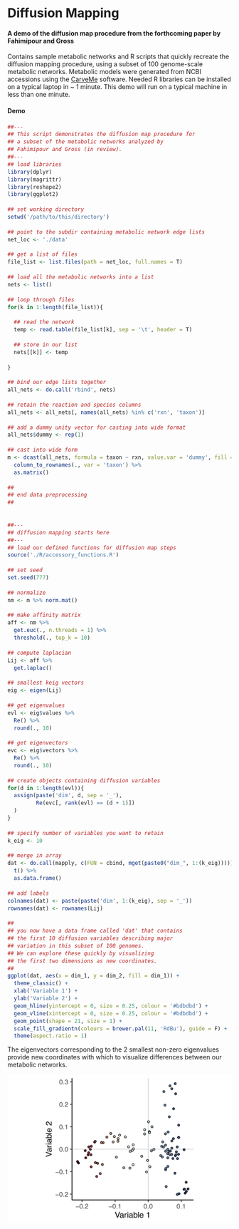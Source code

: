 # Diffusion Mapping
#### A demo of the diffusion map procedure from the forthcoming paper by Fahimipour and Gross
Contains sample metabolic networks and R scripts that quickly recreate the diffusion mapping procedure, using a subset of 100 genome-scale metabolic networks. Metabolic models were generated from NCBI accessions using the [CarveMe](https://github.com/cdanielmachado/carveme) software. Needed R libraries can be installed on a typical laptop in ~ 1 minute. This demo will run on a typical machine in less than one minute.

#### Demo

```R
##---
## This script demonstrates the diffusion map procedure for
## a subset of the metabolic networks analyzed by
## Fahimipour and Gross (in review).
##---
## load libraries
library(dplyr)
library(magrittr)
library(reshape2)
library(ggplot2)

## set working directory
setwd('/path/to/this/directory')

## point to the subdir containing metabolic network edge lists
net_loc <- './data'

## get a list of files
file_list <- list.files(path = net_loc, full.names = T)

## load all the metabolic networks into a list
nets <- list()

## loop through files
for(k in 1:length(file_list)){
  
  ## read the network
  temp <- read.table(file_list[k], sep = '\t', header = T)
  
  ## store in our list
  nets[[k]] <- temp
  
}

## bind our edge lists together
all_nets <- do.call('rbind', nets)

## retain the reaction and species columns
all_nets <- all_nets[, names(all_nets) %in% c('rxn', 'taxon')]

## add a dummy unity vector for casting into wide format
all_nets$dummy <- rep(1)

## cast into wide form
m <- dcast(all_nets, formula = taxon ~ rxn, value.var = 'dummy', fill = 0) %>%
  column_to_rownames(., var = 'taxon') %>%
  as.matrix()

##
## end data preprocessing
##


##---
## diffusion mapping starts here
##---
## load our defined functions for diffusion map steps
source('./R/accessory_functions.R')

## set seed
set.seed(777)

## normalize
nm <- m %>% norm.mat()

## make affinity matrix
aff <- nm %>%
  get.euc(., n.threads = 1) %>% 
  threshold(., top_k = 10)

## compute laplacian
Lij <- aff %>% 
  get.laplac()

## smallest keig vectors
eig <- eigen(Lij)

## get eigenvalues
evl <- eig$values %>%
  Re() %>%
  round(., 10)

## get eigenvectors
evc <- eig$vectors %>%
  Re() %>%
  round(., 10)

## create objects containing diffusion variables
for(d in 1:length(evl)){
  assign(paste('dim', d, sep = '_'),
         Re(evc[, rank(evl) == (d + 1)])
  )
}

## specify number of variables you want to retain
k_eig <- 10

## merge in array
dat <- do.call(mapply, c(FUN = cbind, mget(paste0("dim_", 1:(k_eig))))) %>%
  t() %>%
  as.data.frame()

## add labels
colnames(dat) <- paste(paste('dim', 1:(k_eig), sep = '_'))
rownames(dat) <- rownames(Lij)

##
## you now have a data frame called 'dat' that contains
## the first 10 diffusion variables describing major
## variation in this subset of 100 genomes.
## We can explore these quickly by visualizing
## the first two dimensions as new coordinates.
##
ggplot(dat, aes(x = dim_1, y = dim_2, fill = dim_1)) +
  theme_classic() +
  xlab('Variable 1') +
  ylab('Variable 2') +
  geom_hline(yintercept = 0, size = 0.25, colour = '#bdbdbd') +
  geom_vline(xintercept = 0, size = 0.25, colour = '#bdbdbd') +
  geom_point(shape = 21, size = 1) +
  scale_fill_gradientn(colours = brewer.pal(11, 'RdBu'), guide = F) +
  theme(aspect.ratio = 1)

```

The eigenvectors corresponding to the 2 smallest non-zero eigenvalues provide new coordinates with which to visualize differences between our metabolic networks.

![Example Figure](figures/demo.png)






